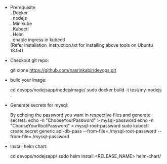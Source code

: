 
* Prerequisite <br/>
	. Docker <br/>
	. nodejs <br/>
	. Minikube<br/>
	. Kubectl <br/>
	. Helm <br/>
	. enable ingress in kubectl<br/>
   (Refer installation_instruction.txt for installing above tools on Ubuntu 18.04)


* Checkout git repo:

	git clone https://github.com/nasrinkabir/devops.git


* build your image:

	cd devops/nodejsapp/nodejsimage/
	sudo docker build -t test/my-nodejs . 

* Generate secrets for mysql:

     By echoing the password you want in respective files and generate secrets: 
	echo -n "ChooseYourPassword" > mysql-password
	echo -n "ChooseYourRootPassword" > mysql-root-password
	sudo kubectl create secret generic api-db-pass --from-file=./mysql-root-password --from-file=./mysql-password

* Install helm chart:

	cd devops/nodejsapp/
	sudo helm install <RELEASE_NAME>  helm-chart/

	
